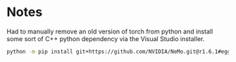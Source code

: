 # Notes

Had to manually remove an old version of torch from python and
install some sort of C++ python dependency via the Visual Studio installer.

```BASH
python -m pip install git+https://github.com/NVIDIA/NeMo.git@r1.6.1#egg=nemo_toolkit[all]
```
